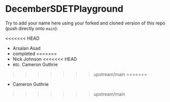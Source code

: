 # DecemberSDETPlayground

Try to add your name here using your forked and cloned version of this repo (push directly onto `main`):

<<<<<<< HEAD
- Arsalan Asad
- completed
=======
- Nick Johnson
<<<<<<< HEAD
- etc.
Cameron Guthrie
>>>>>>> upstream/main
=======
- Cameron Guthrie
>>>>>>> upstream/main
